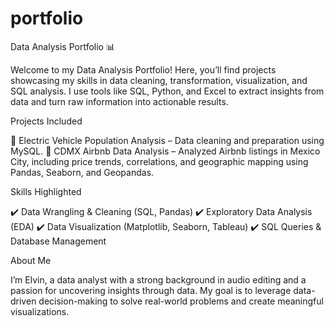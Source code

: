 # portfolio
Data Analysis Portfolio 📊

Welcome to my Data Analysis Portfolio! Here, you’ll find projects showcasing my skills in data cleaning, transformation, visualization, and SQL analysis. I use tools like SQL, Python, and Excel to extract insights from data and turn raw information into actionable results.

Projects Included

🔹 Electric Vehicle Population Analysis – Data cleaning and preparation using MySQL.
🔹 CDMX Airbnb Data Analysis – Analyzed Airbnb listings in Mexico City, including price trends, correlations, and geographic mapping using Pandas, Seaborn, and Geopandas.

Skills Highlighted

✔️ Data Wrangling & Cleaning (SQL, Pandas)
✔️ Exploratory Data Analysis (EDA)
✔️ Data Visualization (Matplotlib, Seaborn, Tableau)
✔️ SQL Queries & Database Management

About Me

I’m Elvin, a data analyst with a strong background in audio editing and a passion for uncovering insights through data. My goal is to leverage data-driven decision-making to solve real-world problems and create meaningful visualizations.

